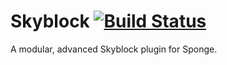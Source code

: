 # Skyblock [![Build Status](https://travis-ci.org/20zinnm/Skyblock.svg?branch=master)](https://travis-ci.org/20zinnm/Skyblock)
A modular, advanced Skyblock plugin for Sponge.
